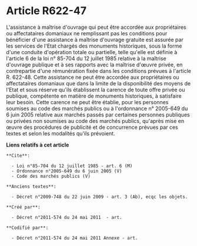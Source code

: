 # Article R622-47

L'assistance à maîtrise d'ouvrage qui peut être accordée aux propriétaires ou affectataires domaniaux ne remplissant pas les
conditions pour bénéficier d'une assistance à maîtrise d'ouvrage gratuite est assurée par les services de l'Etat chargés des
monuments historiques, sous la forme d'une conduite d'opération totale ou partielle, telle qu'elle est définie à l'article 6
de la loi n° 85-704 du 12 juillet 1985 relative à la maîtrise d'ouvrage publique et à ses rapports avec la maîtrise d'œuvre
privée, en contrepartie d'une rémunération fixée dans les conditions prévues à l'article R. 622-48. Cette assistance ne peut
être accordée aux propriétaires ou affectataires domaniaux que dans la limite de la disponibilité des moyens de l'Etat et
sous réserve qu'ils établissent la carence de toute offre privée ou publique, compétente en matière de monuments historiques,
à satisfaire leur besoin. Cette carence ne peut être établie, pour les personnes soumises au code des marchés publics ou à
l'ordonnance n° 2005-649 du 6 juin 2005 relative aux marchés passés par certaines personnes publiques ou privées non soumises
au code des marchés publics, qu'après mise en œuvre des procédures de publicité et de concurrence prévues par ces textes et
selon les modalités qu'ils prévoient.

**Liens relatifs à cet article**

	**Cite**:

	  - Loi n°85-704 du 12 juillet 1985 - art. 6 (M)
	  - Ordonnance n°2005-649 du 6 juin 2005 (V)
	  - Code des marchés publics (V)

	**Anciens textes**:

	  - Décret n°2009-748 du 22 juin 2009 - art. 3 (Ab), ecqc les objets.

	**Créé par**:

	  - Décret n°2011-574 du 24 mai 2011  - art.

	**Codifié par**:

	  - Décret n°2011-574 du 24 mai 2011 Annexe - art.
